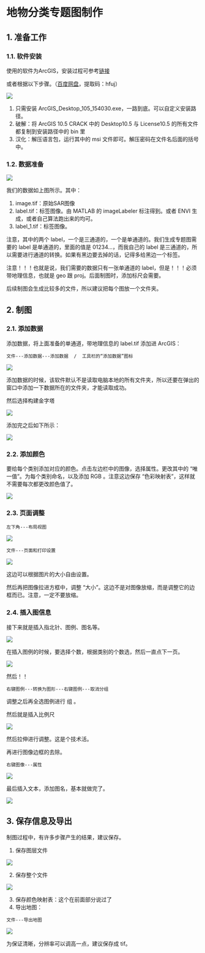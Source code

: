 # 地物分类专题图制作

## 1. 准备工作

### 1.1. 软件安装

使用的软件为ArcGIS，安装过程可参考[链接](https://www.cnblogs.com/123zxc/p/8349746.html)

或者根据以下步骤。（[百度网盘](https://pan.baidu.com/s/16tkPCAVBsr6GRxEr1cY1fA?pwd=hfuj)，提取码：hfuj）

![](images/20220828/20220828_1_ArcGIS安装.jpg)

1. 只需安装 ArcGIS_Desktop_105_154030.exe，一路到底。可以自定义安装路径。
2. 破解：将 ArcGIS 10.5 CRACK 中的 Desktop10.5 与 License10.5 的所有文件都复制到安装路径中的 bin 里
3. 汉化：解压语言包，运行其中的 msi 文件即可。解压密码在文件名后面的括号中。

### 1.2. 数据准备

![](images/20220828/20220828_2_数据准备.jpg)

我们的数据如上图所示。其中：

1. image.tif：原始SAR图像
2. label.tif：标签图像。由 MATLAB 的 imageLabeler 标注得到。或者 ENVI 生成，或者自己算法跑出来的均可。
3. label_1.tif：标签图像。

注意，其中的两个 label，一个是三通道的，一个是单通道的。我们生成专题图需要的 label 是单通道的，里面的值是 01234...，而我自己的 label 是三通道的，所以需要进行通道的转换。如果有黑边要去掉的话，记得多给黑边一个标签。

注意！！！也就是说，我们需要的数据只有一张单通道的 label，但是！！！必须带地理信息，也就是 geo 跟 proj。后面制图时，添加标尺会需要。

后续制图会生成比较多的文件，所以建议把每个图放一个文件夹。

## 2. 制图

### 2.1. 添加数据

添加数据，将上面准备的单通道，带地理信息的 label.tif 添加进 ArcGIS：

```
文件---添加数据---添加数据  /  工具栏的“添加数据”图标
```

![](images/20220828/20220828_3_添加数据.jpg)

添加数据的时候，该软件默认不是读取电脑本地的所有文件夹，所以还要在弹出的窗口中添加一下数据所在的文件夹，才能读取成功。

然后选择构建金字塔

![](images/20220828/20220828_4_添加数据2.jpg)

添加完之后如下所示：

![](images/20220828/20220828_5_添加数据3.jpg)

### 2.2. 添加颜色

要给每个类别添加对应的颜色。点击左边栏中的图像，选择属性。更改其中的 “唯一值”。为每个类别命名，以及添加 RGB 。注意这边保存 “色彩映射表”，这样就不需要每次都更改颜色值了。

![](images/20220828/20220828_6_添加颜色.jpg)

### 2.3. 页面调整

```
左下角---布局视图
```

![](images/20220828/20220828_7_布局试图.jpg)

```
文件---页面和打印设置
```

![](images/20220828/20220828_8_页面和打印设置.jpg)

这边可以根据图片的大小自由设置。

然后再把图像拉进方框中，调整 “大小”。这边不是对图像放缩，而是调整它的边框而已。注意，一定不要放缩。

### 2.4. 插入图信息

接下来就是插入指北针、图例、图名等。

![](images/20220828/20220828_9_指北针插入.jpg)

在插入图例的时候，要选择个数，根据类别的个数选，然后一直点下一页。

![](images/20220828/20220828_10_插入图例.jpg)

然后！！

```
右键图例---转换为图形---右键图例---取消分组
```

调整之后再全选图例进行 组 。

然后就是插入比例尺

![](images/20220828/20220828_11_比例尺.jpg)

然后拉伸进行调整。这是个技术活。

再进行图像边框的去除。

```
右键图像---属性
```

![](images/20220828/20220828_12_去除边框.jpg)

最后插入文本，添加图名，基本就做完了。

![](images/20220828/20220828_13_专题图完成.jpg)

## 3. 保存信息及导出

制图过程中，有许多步骤产生的结果，建议保存。

1. 保存图层文件

![](images/20220828/20220828_14_保存1.jpg)

2. 保存整个文件

![](images/20220828/20220828_15_保存2.jpg)

3. 保存颜色映射表：这个在前面部分说过了
4. 导出地图：

```
文件---导出地图
```

![](images/20220828/20220828_16_保存3.jpg)

为保证清晰，分辨率可以调高一点，建议保存成 tif。
